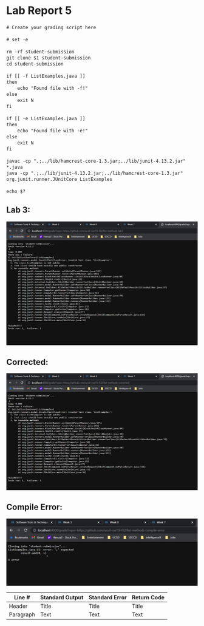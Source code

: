 # Lab Report 5


```
# Create your grading script here

# set -e

rm -rf student-submission
git clone $1 student-submission
cd student-submission

if [[ -f ListExamples.java ]]
then
    echo "Found file with -f!"
else
    exit N
fi

if [[ -e ListExamples.java ]]
then
    echo "Found file with -e!"
else
    exit N
fi

javac -cp ".;../lib/hamcrest-core-1.3.jar;../lib/junit-4.13.2.jar" *.java
java -cp ".;../lib/junit-4.13.2.jar;../lib/hamcrest-core-1.3.jar" org.junit.runner.JUnitCore ListExamples

echo $?
```
## Lab 3:

![Image](pictures\labReport5\listmeathodslab3.PNG)


## Corrected:

![Image](pictures\labReport5\lsitmeathodscorrected.PNG)


## Compile Error:

![Image](pictures\labReport5\listmeathodcompileerror.PNG)

| Line # | Standard Output | Standard Error | Return Code |
| ----------- | ----------- | ----------- | ----------- |
| Header | Title | Title | Title |
| Paragraph | Text | Text | Text |